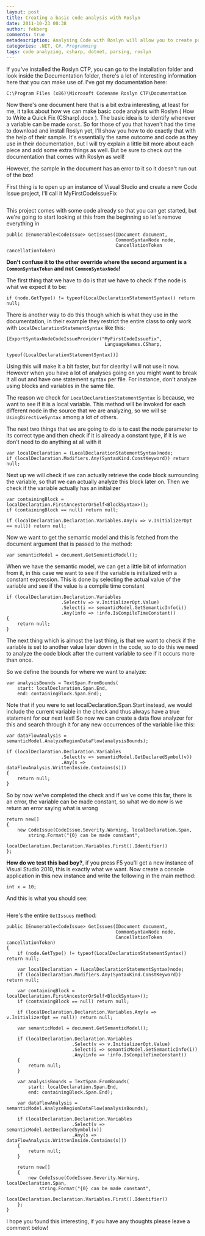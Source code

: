 ```yaml
---
layout: post
title: Creating a basic code analysis with Roslyn
date: 2011-10-23 00:38
author: fekberg
comments: true
metadescription: Analysing Code with Roslyn will allow you to create powerful extensions for visual studio.
categories: .NET, C#, Programming
tags: code analyzing, csharp, dotnet, parsing, roslyn
---
```

If you've installed the Roslyn CTP, you can go to the installation folder and look inside the Documentation folder, there's a lot of interesting information here that you can make use of. I've got my documentation here: 

    C:\Program Files (x86)\Microsoft Codename Roslyn CTP\Documentation

Now there's one document here that is a bit extra interesting, at least for me, it talks about how we can make basic code analysis with Roslyn ( How to Write a Quick Fix (CSharp).docx ). The basic idea is to identify whenever a variable can be made `const`. So for those of you that haven't had the time to download and install Roslyn yet, I'll show you how to do exactly that with the help of their sample. It's essentially the same outcome and code as they use in their documentation, but I will try explain a little bit more about each piece and add some extra things as well. But be sure to check out the documentation that comes with Roslyn as well!<!--excerpt-->

However, the sample in the document has an error to it so it doesn't run out of the box!

First thing is to open up an instance of Visual Studio and create a new Code Issue project, I'll call it MyFirstCodeIssueFix

<img src="https://cdn.filipekberg.se/fekberg-blog/creating-a-basic-code-analysis-with-roslyn/roslyn_code_fix_1.png" alt="" />

This project comes with some code already so that you can get started, but we're going to start looking at this from the beginning so let's remove everything in

    public IEnumerable<CodeIssue> GetIssues(IDocument document, 
                                            CommonSyntaxNode node, 
                                            CancellationToken cancellationToken)

<strong>Don't confuse it to the other override where the second argument is a `CommonSyntaxToken` and not `CommonSyntaxNode`!</strong>

The first thing that we have to do is that we have to check if the node is what we expect it to be:

    if (node.GetType() != typeof(LocalDeclarationStatementSyntax)) return null;

There is another way to do this though which is what they use in the documentation, in their example they restrict the entire class to only work with `LocalDeclarationStatementSyntax` like this:

    [ExportSyntaxNodeCodeIssueProvider("MyFirstCodeIssueFix", 
                                        LanguageNames.CSharp, 
                                        typeof(LocalDeclarationStatementSyntax))]

Using this will make it a bit faster, but for clearity I will not use it now. However when you have a lot of analyses going on you might want to break it all out and have one statement syntax per file. For instance, don't analyze using blocks and variables in the same file.

The reason we check for `LocalDeclarationStatementSyntax` is because, we want to see if it is a local variable. This method will be invoked for each different node in the source that we are analyzing, so we will se `UsingDirectiveSyntax` among a lot of others.

The next two things that we are going to do is to cast the node parameter to its correct type and then check if it is already a constant type, if it is we don't need to do anything at all with it

    var localDeclaration = (LocalDeclarationStatementSyntax)node;
    if (localDeclaration.Modifiers.Any(SyntaxKind.ConstKeyword)) return null;

Next up we will check if we can actually retrieve the code block surrounding the variable, so that we can actually analyze this block later on. Then we check if the variable actually has an initializer

    var containingBlock = localDeclaration.FirstAncestorOrSelf<BlockSyntax>();
    if (containingBlock == null) return null;

    if (localDeclaration.Declaration.Variables.Any(v => v.InitializerOpt == null)) return null;

Now we want to get the semantic model and this is fetched from the document argument that is passed to the method:

    var semanticModel = document.GetSemanticModel();

When we have the semantic model, we can get a little bit of information from it, in this case we want to see if the variable is initialized with a constant expression. This is done by selecting the actual value of the variable and see if the value is a compile time constant

    if (localDeclaration.Declaration.Variables
                        .Select(v => v.InitializerOpt.Value)
                        .Select(i => semanticModel.GetSemanticInfo(i))
                        .Any(info => !info.IsCompileTimeConstant))
    {
        return null;
    }

The next thing which is almost the last thing, is that we want to check if the variable is set to another value later down in the code, so to do this we need to analyze the code block after the current variable to see if it occurs more than once.

So we define the bounds for where we want to analyze:

    var analysisBounds = TextSpan.FromBounds(
        start: localDeclaration.Span.End,
        end: containingBlock.Span.End);

Note that if you were to set localDeclaration.Span.Start instead, we would include the current variable in the check and thus always have a true statement for our next test! So now we can create a data flow analyzer for this and search through it for any new occurrences of the variable like this:

    var dataFlowAnalysis = semanticModel.AnalyzeRegionDataFlow(analysisBounds);

    if (localDeclaration.Declaration.Variables
                        .Select(v => semanticModel.GetDeclaredSymbol(v))
                        .Any(s => dataFlowAnalysis.WrittenInside.Contains(s)))
    {
        return null;
    }

So by now we've completed the check and if we've come this far, there is an error, the variable can be made constant, so what we do now is we return an error saying what is wrong

    return new[]
    {
        new CodeIssue(CodeIssue.Severity.Warning, localDeclaration.Span,
            string.Format("{0} can be made constant", 
                          localDeclaration.Declaration.Variables.First().Identifier))
    };

<strong>How do we test this bad boy?</strong>, if you press F5 you'll get a new instance of Visual Studio 2010, this is exactly what we want. Now create a console application in this new instance and write the following in the main method:

    int x = 10;

And this is what you should see:

<img src="https://cdn.filipekberg.se/fekberg-blog/creating-a-basic-code-analysis-with-roslyn/roslyn_code_fix_2.png" alt="" />

Here's the entire `GetIssues` method:

    public IEnumerable<CodeIssue> GetIssues(IDocument document, 
                                            CommonSyntaxNode node, 
                                            CancellationToken cancellationToken)
    {
        if (node.GetType() != typeof(LocalDeclarationStatementSyntax)) return null;

        var localDeclaration = (LocalDeclarationStatementSyntax)node;
        if (localDeclaration.Modifiers.Any(SyntaxKind.ConstKeyword)) return null;

        var containingBlock = localDeclaration.FirstAncestorOrSelf<BlockSyntax>();
        if (containingBlock == null) return null;

        if (localDeclaration.Declaration.Variables.Any(v => v.InitializerOpt == null)) return null;

        var semanticModel = document.GetSemanticModel();

        if (localDeclaration.Declaration.Variables
                            .Select(v => v.InitializerOpt.Value)
                            .Select(i => semanticModel.GetSemanticInfo(i))
                            .Any(info => !info.IsCompileTimeConstant))
        {
            return null;
        }

        var analysisBounds = TextSpan.FromBounds(
            start: localDeclaration.Span.End,
            end: containingBlock.Span.End);

        var dataFlowAnalysis = semanticModel.AnalyzeRegionDataFlow(analysisBounds);

        if (localDeclaration.Declaration.Variables
                            .Select(v => semanticModel.GetDeclaredSymbol(v))
                            .Any(s => dataFlowAnalysis.WrittenInside.Contains(s)))
        {
            return null;
        }

        return new[]
        {
            new CodeIssue(CodeIssue.Severity.Warning, localDeclaration.Span,
                string.Format("{0} can be made constant", 
                              localDeclaration.Declaration.Variables.First().Identifier))
        };
    }

I hope you found this interesting, if you have any thoughts please leave a comment below!